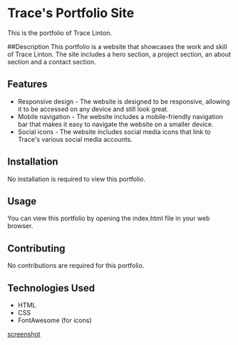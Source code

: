 
# Trace's Portfolio Site
This is the portfolio of Trace Linton.

##Description
This portfolio is a website that showcases the work and skill of Trace Linton. The site includes a hero section, a project section, an about section and a contact section.

## Features

- Responsive design - The website is designed to be responsive, allowing it to be accessed on any device and still look great.
- Mobile navigation - The website includes a mobile-friendly navigation bar that makes it easy to navigate the website on a smaller device.
- Social icons - The website includes social media icons that link to Trace's various social media accounts.
## Installation
No installation is required to view this portfolio.

## Usage
You can view this portfolio by opening the index.html file in your web browser.

## Contributing
No contributions are required for this portfolio.

## Technologies Used

- HTML
- CSS
- FontAwesome (for icons)

[screenshot](https://user-images.githubusercontent.com/117109227/227751945-36a428cf-c33a-4194-b3aa-7ebdc32c1f37.png)
